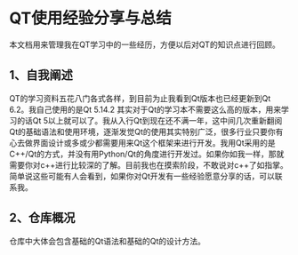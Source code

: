 # QT使用经验分享与总结

本文档用来管理我在QT学习中的一些经历，方便以后对QT的知识点进行回顾。

## 1、自我阐述

QT的学习资料五花八门各式各样，到目前为止我看到Qt版本也已经更新到Qt 6.2。我自己使用的是Qt 5.14.2 其实对于Qt的学习本不需要这么高的版本，用来学习的话Qt 5以上就可以了。我从入行Qt到现在还不满一年，这中间几次重新翻阅Qt的基础语法和使用环境，逐渐发觉Qt的使用其实特别广泛，很多行业只要你有心去做界面设计或多或少都需要用来Qt这个框架来进行开发。我用Qt采用的是C++/Qt的方式，并没有用Python/Qt的角度进行开发过。如果你如我一样，那就需要你对c++进行比较深的了解。目前我也在摸索阶段，不敢说对c++了如指掌。简单说这些可能有人会看到，如果你对Qt开发有一些经验愿意分享的话，可以联系我。

## 2、仓库概况

仓库中大体会包含基础的Qt语法和基础的Qt的设计方法。